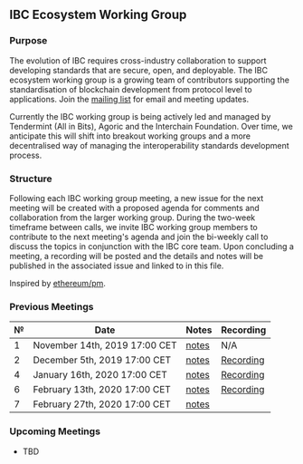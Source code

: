 ## IBC Ecosystem Working Group

### Purpose

The evolution of IBC requires cross-industry collaboration to support developing standards that are secure, open, and deployable. The IBC ecosystem working group is a growing team of contributors supporting the standardisation of blockchain development from protocol level to applications. Join the [mailing list](https://zc.vg/sf/giAEr) for email and meeting updates.

Currently the IBC working group is being actively led and managed by Tendermint (All in Bits), Agoric and the Interchain Foundation. Over time, we anticipate this will shift into breakout working groups and a more decentralised way of managing the interoperability standards development process.

### Structure

Following each IBC working group meeting, a new issue for the next meeting will be created with a proposed agenda for comments and collaboration from the larger working group. During the two-week timeframe between calls, we invite IBC working group members to contribute to the next meeting's agenda and join the bi-weekly call to discuss the topics in conjunction with the IBC core team. Upon concluding a meeting, a recording will be posted and the details and notes will be published in the associated issue and linked to in this file.

Inspired by [ethereum/pm](https://github.com/ethereum/pm).

### Previous Meetings

| №  | Date                             | Notes          | Recording            |
| -- | -------------------------------- | -------------- | -------------------- |
| 1  | November 14th, 2019 17:00 CET    | [notes](./meetings/2019-11-14.md) | N/A |
| 2  | December 5th, 2019 17:00 CET     | [notes](./meetings/2019-12-05.md) | [Recording](https://drive.google.com/drive/folders/1ide4LhkAY8exFaGaPcH2Eeg9L4_bmFOk?usp=sharing) |
| 4  | January 16th, 2020 17:00 CET     | [notes](./meetings/2020-01-16.md) | [Recording](https://drive.google.com/drive/folders/1zlx_WuAccwhqouzp6PeZYi4QsghY43k7?usp=sharing) |
| 6  | February 13th, 2020 17:00 CET    | [notes](https://github.com/cosmos/ics/issues/377) | [Recording](https://www.youtube.com/watch?v=_xP6xxvqTMM) |
| 7  | February 27th, 2020 17:00 CET    | [notes](https://github.com/cosmos/ics/issues/385) | |

### Upcoming Meetings

- TBD
